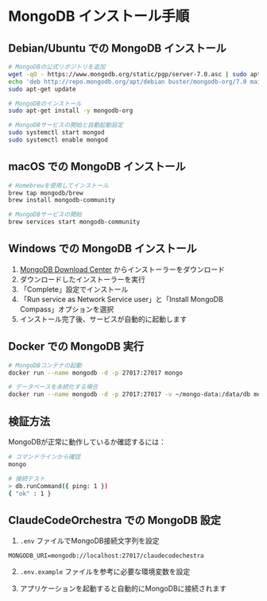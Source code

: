 # MongoDB インストール手順

## Debian/Ubuntu での MongoDB インストール

```bash
# MongoDBの公式リポジトリを追加
wget -qO - https://www.mongodb.org/static/pgp/server-7.0.asc | sudo apt-key add -
echo 'deb http://repo.mongodb.org/apt/debian buster/mongodb-org/7.0 main' | sudo tee /etc/apt/sources.list.d/mongodb-org-7.0.list
sudo apt-get update

# MongoDBのインストール
sudo apt-get install -y mongodb-org

# MongoDBサービスの開始と自動起動設定
sudo systemctl start mongod
sudo systemctl enable mongod
```

## macOS での MongoDB インストール

```bash
# Homebrewを使用してインストール
brew tap mongodb/brew
brew install mongodb-community

# MongoDBサービスの開始
brew services start mongodb-community
```

## Windows での MongoDB インストール

1. [MongoDB Download Center](https://www.mongodb.com/try/download/community) からインストーラーをダウンロード
2. ダウンロードしたインストーラーを実行
3. 「Complete」設定でインストール
4. 「Run service as Network Service user」と「Install MongoDB Compass」オプションを選択
5. インストール完了後、サービスが自動的に起動します

## Docker での MongoDB 実行

```bash
# MongoDBコンテナの起動
docker run --name mongodb -d -p 27017:27017 mongo

# データベースを永続化する場合
docker run --name mongodb -d -p 27017:27017 -v ~/mongo-data:/data/db mongo
```

## 検証方法

MongoDBが正常に動作しているか確認するには：

```bash
# コマンドラインから確認
mongo

# 接続テスト
> db.runCommand({ ping: 1 })
{ "ok" : 1 }
```

## ClaudeCodeOrchestra での MongoDB 設定

1. `.env` ファイルでMongoDB接続文字列を設定
```
MONGODB_URI=mongodb://localhost:27017/claudecodechestra
```

2. `.env.example` ファイルを参考に必要な環境変数を設定

3. アプリケーションを起動すると自動的にMongoDBに接続されます